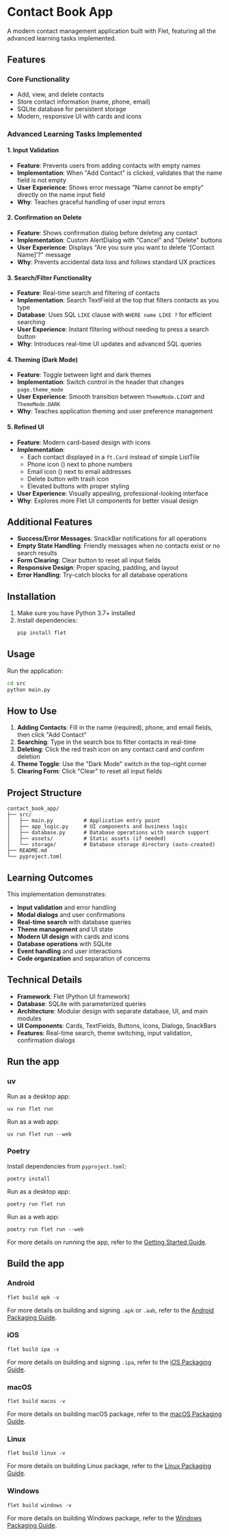 # Contact Book App

A modern contact management application built with Flet, featuring all the advanced learning tasks implemented.

## Features

### Core Functionality
- Add, view, and delete contacts
- Store contact information (name, phone, email)
- SQLite database for persistent storage
- Modern, responsive UI with cards and icons

### Advanced Learning Tasks Implemented

#### 1. Input Validation 
- **Feature**: Prevents users from adding contacts with empty names
- **Implementation**: When "Add Contact" is clicked, validates that the name field is not empty
- **User Experience**: Shows error message "Name cannot be empty" directly on the name input field
- **Why**: Teaches graceful handling of user input errors

#### 2. Confirmation on Delete 
- **Feature**: Shows confirmation dialog before deleting any contact
- **Implementation**: Custom AlertDialog with "Cancel" and "Delete" buttons
- **User Experience**: Displays "Are you sure you want to delete '[Contact Name]'?" message
- **Why**: Prevents accidental data loss and follows standard UX practices

#### 3. Search/Filter Functionality 
- **Feature**: Real-time search and filtering of contacts
- **Implementation**: Search TextField at the top that filters contacts as you type
- **Database**: Uses SQL `LIKE` clause with `WHERE name LIKE ?` for efficient searching
- **User Experience**: Instant filtering without needing to press a search button
- **Why**: Introduces real-time UI updates and advanced SQL queries

#### 4. Theming (Dark Mode) 
- **Feature**: Toggle between light and dark themes
- **Implementation**: Switch control in the header that changes `page.theme_mode`
- **User Experience**: Smooth transition between `ThemeMode.LIGHT` and `ThemeMode.DARK`
- **Why**: Teaches application theming and user preference management

#### 5. Refined UI 
- **Feature**: Modern card-based design with icons
- **Implementation**: 
  - Each contact displayed in a `ft.Card` instead of simple ListTile
  - Phone icon () next to phone numbers
  - Email icon () next to email addresses
  - Delete button with trash icon
  - Elevated buttons with proper styling
- **User Experience**: Visually appealing, professional-looking interface
- **Why**: Explores more Flet UI components for better visual design

## Additional Features

- **Success/Error Messages**: SnackBar notifications for all operations
- **Empty State Handling**: Friendly messages when no contacts exist or no search results
- **Form Clearing**: Clear button to reset all input fields
- **Responsive Design**: Proper spacing, padding, and layout
- **Error Handling**: Try-catch blocks for all database operations

## Installation

1. Make sure you have Python 3.7+ installed
2. Install dependencies:
   ```bash
   pip install flet
   ```

## Usage

Run the application:
```bash
cd src
python main.py
```

## How to Use

1. **Adding Contacts**: Fill in the name (required), phone, and email fields, then click "Add Contact"
2. **Searching**: Type in the search box to filter contacts in real-time
3. **Deleting**: Click the red trash icon on any contact card and confirm deletion
4. **Theme Toggle**: Use the "Dark Mode" switch in the top-right corner
5. **Clearing Form**: Click "Clear" to reset all input fields

## Project Structure

```
contact_book_app/
├── src/
│   ├── main.py          # Application entry point
│   ├── app_logic.py     # UI components and business logic
│   ├── database.py      # Database operations with search support
│   ├── assets/          # Static assets (if needed)
│   └── storage/         # Database storage directory (auto-created)
├── README.md
└── pyproject.toml
```

## Learning Outcomes

This implementation demonstrates:
- **Input validation** and error handling
- **Modal dialogs** and user confirmations
- **Real-time search** with database queries
- **Theme management** and UI state
- **Modern UI design** with cards and icons
- **Database operations** with SQLite
- **Event handling** and user interactions
- **Code organization** and separation of concerns

## Technical Details

- **Framework**: Flet (Python UI framework)
- **Database**: SQLite with parameterized queries
- **Architecture**: Modular design with separate database, UI, and main modules
- **UI Components**: Cards, TextFields, Buttons, Icons, Dialogs, SnackBars
- **Features**: Real-time search, theme switching, input validation, confirmation dialogs

## Run the app

### uv

Run as a desktop app:

```
uv run flet run
```

Run as a web app:

```
uv run flet run --web
```

### Poetry

Install dependencies from `pyproject.toml`:

```
poetry install
```

Run as a desktop app:

```
poetry run flet run
```

Run as a web app:

```
poetry run flet run --web
```

For more details on running the app, refer to the [Getting Started Guide](https://flet.dev/docs/getting-started/).

## Build the app

### Android

```
flet build apk -v
```

For more details on building and signing `.apk` or `.aab`, refer to the [Android Packaging Guide](https://flet.dev/docs/publish/android/).

### iOS

```
flet build ipa -v
```

For more details on building and signing `.ipa`, refer to the [iOS Packaging Guide](https://flet.dev/docs/publish/ios/).

### macOS

```
flet build macos -v
```

For more details on building macOS package, refer to the [macOS Packaging Guide](https://flet.dev/docs/publish/macos/).

### Linux

```
flet build linux -v
```

For more details on building Linux package, refer to the [Linux Packaging Guide](https://flet.dev/docs/publish/linux/).

### Windows

```
flet build windows -v
```

For more details on building Windows package, refer to the [Windows Packaging Guide](https://flet.dev/docs/publish/windows/).
